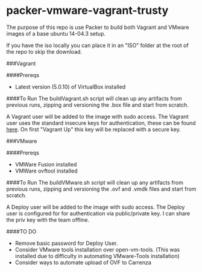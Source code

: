 # packer-vmware-vagrant-trusty

The purpose of this repo is use Packer to build both Vagrant and VMware images of a base ubuntu 14-04.3 setup.

If you have the iso locally you can place it in an "ISO" folder at the root of the repo to skip the download.

###Vagrant

####Prereqs
* Latest version (5.0.10) of VirtualBox installed

####To Run
The buildVagrant.sh script will clean up any artifacts from previous runs, zipping and versioning the .box file and start from scratch.

A Vagrant user will be added to the image with sudo access. The Vagrant user uses the standard insecure keys for authentication, these can be found [here](https://github.com/mitchellh/vagrant/tree/master/keys). On first "Vagrant Up" this key will be replaced with a secure key.

###VMware

####Prereqs
* VMWare Fusion installed
* VMWare ovftool installed

####To Run
The buildVMware.sh script will clean up any artifacts from previous runs, zipping and versioning the .ovf and .vmdk files and start from scratch.

A Deploy user will be added to the image with sudo access. The Deploy user is configured for for authentication via public/private key. I can share the priv key with the team offline.

####TO DO
* Remove basic password for Deploy User.
* Consider VMware tools installation over open-vm-tools. (This was installed due to difficulty in automating VMware-Tools installation)
* Consider ways to automate upload of OVF to Carrenza
